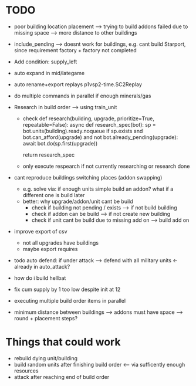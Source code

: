 # TODO

- poor building location placement --> trying to build addons failed due to missing space --> more distance to other buildings
- include_pending --> doesnt work for buildings, e.g. cant build Starport, since requirement factory + factory not completed
- Add condition: supply_left

- auto expand in mid/lategame



- auto rename+export replays p1vsp2-time.SC2Replay


- do multiple commands in parallel if enough minerals/gas







- Research in build order --> using train_unit
	- check
	def research(building, upgrade, prioritize=True, repeatable=False):
		async def research_spec(bot):
			sp = bot.units(building).ready.noqueue
			if sp.exists and bot.can_afford(upgrade) and not bot.already_pending(upgrade):
				await bot.do(sp.first(upgrade))

		return research_spec
	- only execute respearch if not currently researching or research done 

- cant reproduce buildings switching places (addon swapping)
  - e.g. solve via: if enough units simple build an addon? what if a different one is build later
  - better: why upgrade/addon/unit cant be build 
    - check if building not pending / exists --> if not build building
    - check if addon can be build --> if not create new building
    - check if unit cant be build due to missing add on --> build add on

- improve export of csv
  - not all upgrades have buildings
  - maybe export requires

-  todo auto defend: if under attack --> defend with all military units  <- already in auto_attack?

- how do i build hellbat

- fix cum supply by 1 too low despite init at 12

- executing multiple build order items in parallel

- minimum distance between buildings --> addons must have space --> round + placement steps?




# Things that could work

- rebuild dying unit/building
- build random units after finishing build order <-- via sufficently enough resources
- attack after reaching end of build order